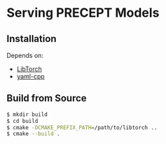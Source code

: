 # Serving PRECEPT Models

## Installation

Depends on:

- [LibTorch](https://pytorch.org/cppdocs/installing.html) 
- [yaml-cpp](https://github.com/jbeder/yaml-cpp)

## Build from Source

```sh
$ mkdir build
$ cd build
$ cmake -DCMAKE_PREFIX_PATH=/path/to/libtorch ..
$ cmake --build .
```
